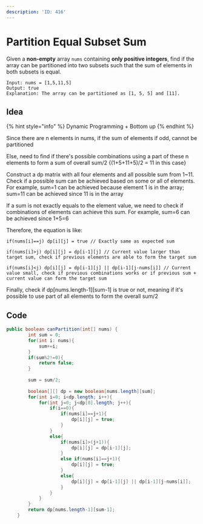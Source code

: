 ```yaml
---
description: 'ID: 416'
---
```


# Partition Equal Subset Sum

Given a **non-empty** array `nums` containing **only positive integers**, find if the array can be partitioned into two subsets such that the sum of elements in both subsets is equal.

```
Input: nums = [1,5,11,5]
Output: true
Explanation: The array can be partitioned as [1, 5, 5] and [11].
```

## Idea

{% hint style="info" %}
Dynamic Programming + Bottom up
{% endhint %}

Since there are n elements in nums, if the sum of elements if odd, cannot be partitioned

Else, need to find if there's possible combinations using a part of these n elements to form a sum of overall sum/2 {(1+5+11+5)/2 = 11 in this case}

Construct a dp matrix with all four elements and all possible sum from 1\~11. Check if a possible sum can be achieved based on some or all of elements. For example, sum=1 can be achieved because element 1 is in the array; sum=11 can be achieved since 11 is in the array

If a sum is not exactly equals to the element value, we need to check if combinations of elements can achieve this sum. For example, sum=6 can be achieved since 1+5=6

Therefore, the equation is like:&#x20;

`if(nums[i]==j) dp[i][j] = true // Exactly same as expected sum`

`if(nums[i]>j) dp[i][j] = dp[i-1][j] // Current value larger than target sum, check if previous elements are able to form the target sum`

`if(nums[i]<j) dp[i][j] = dp[i-1][j] || dp[i-1][j-nums[i]] // Current value small, check if previous combinations works or if previous sum + current value can form the target sum`

Finally, check if dp\[nums.length-1]\[sum-1] is true or not, meaning if it's possible to use part of all elements to form the overall sum/2&#x20;

## Code

```java
public boolean canPartition(int[] nums) {
        int sum = 0;
        for(int i: nums){
            sum+=i;
        }
        if(sum%2!=0){
            return false;
        }
        
        sum = sum/2;
        
        boolean[][] dp = new boolean[nums.length][sum];
        for(int i=0; i<dp.length; i++){
            for(int j=0; j<dp[0].length; j++){
                if(i==0){
                    if(nums[i]==j+1){
                        dp[i][j] = true;
                    }
                }
                else{
                    if(nums[i]>(j+1)){
                        dp[i][j] = dp[i-1][j];
                    }
                    else if(nums[i]==j+1){
                        dp[i][j] = true;
                    }
                    else{
                        dp[i][j] = dp[i-1][j] || dp[i-1][j-nums[i]];
                    }
                }
            }
        }
        return dp[nums.length-1][sum-1];
    }
```
